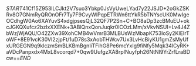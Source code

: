 $START$41Cf15Z953lLCJkt2V7suo3Ybkp0JsVyUweLYad7y22JSJD+2oGkZSKRv8O7GNmRyQROnOFr7Ty7F9CvyWlPqpETRWn6ttYkR5bTNYscUK0MwIgeOCdhgW0Ao6XAYuvS4xdgjpsesQjL32QF7P2Sn+C+BO8aDp3zcBMuEU+okcJGKQXufcz2bzIxXXENk+3ABlQnxQonJuqkr0lCOzLMm/xVkvNSUI+Lv4J4ZbWzjWjAQU/O42ZXw39XohCMB4wVmrB3MLBUsWzMbapK753loSy2KIEIrToWF+8E91vcK30Vl2zjpFt/1uD78s3xAobTHWcv7Ux3LvHcBiyKU1gmZsMyUfxURGEGN9q9klczmSmBLKBmBgnliTFihG8Pe6mcYxIg9fiNfy5Mqk34lCyRK+aVDcPanpxdx4MxL8vcorqd7+0qw9UufgzXA8rpINuyfph26NtNI9YrZrfLraBDcw==$END$